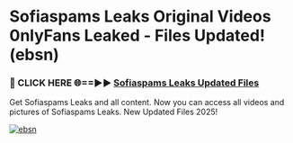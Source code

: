 # Sofiaspams Leaks Original Videos 0nlyFans Leaked - Files Updated! (ebsn)

<h3>🔴 CLICK HERE 🌐==►► <a href="https://tinyurl.com/2jnfzry5" rel="nofollow">Sofiaspams Leaks Updated Files</a></h3>

Get Sofiaspams Leaks and all content. Now you can access all videos and pictures of Sofiaspams Leaks. New Updated Files 2025!

[![ebsn](https://i.imgur.com/GyGTBgg.gif)](https://tinyurl.com/2jnfzry5)
